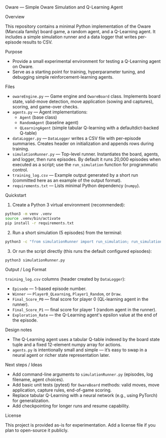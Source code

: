 Oware — Simple Oware Simulation and Q-Learning Agent

Overview

This repository contains a minimal Python implementation of the Oware (Mancala family) board game, a random agent, and a Q-Learning agent. It includes a simple simulation runner and a data logger that writes per-episode results to CSV.

Purpose

- Provide a small experimental environment for testing a Q-Learning agent on Oware.
- Serve as a starting point for training, hyperparameter tuning, and debugging simple reinforcement-learning agents.

Files

- `owareEngine.py` — Game engine and `OwareBoard` class. Implements board state, valid-move detection, move application (sowing and captures), scoring, and game-over checks.
- `agents.py` — Agent implementations:
  - `Agent` (base class)
  - `RandomAgent` (baseline agent)
  - `QLearningAgent` (simple tabular Q-learning with a defaultdict-backed Q-table)
- `dataLogger.py` — `DataLogger` writes a CSV file with per-episode summaries. Creates header on initialization and appends rows during training.
- `simulationRunner.py` — Top-level runner. Instantiates the board, agents, and logger, then runs episodes. By default it runs 20,000 episodes when executed as a script; use the `run_simulation` function for programmatic control.
- `training_log.csv` — Example output generated by a short run (committed here as an example of the output format).
- `requirements.txt` — Lists minimal Python dependency (`numpy`).

Quickstart

1. Create a Python 3 virtual environment (recommended):

```bash
python3 -m venv .venv
source .venv/bin/activate
pip install -r requirements.txt
```

2. Run a short simulation (5 episodes) from the terminal:

```bash
python3 -c "from simulationRunner import run_simulation; run_simulation(episodes=5)"
```

3. Or run the script directly (this runs the default configured episodes):

```bash
python3 simulationRunner.py
```

Output / Log Format

`training_log.csv` columns (header created by `DataLogger`):

- `Episode` — 1-based episode number.
- `Winner` — `Player0_QLearning`, `Player1_Random`, or `Draw`.
- `Final_Score_P0` — final score for player 0 (QL-learning agent in the runner).
- `Final_Score_P1` — final score for player 1 (random agent in the runner).
- `Exploration_Rate` — the Q-Learning agent's epsilon value at the end of the episode.

Design notes

- The Q-Learning agent uses a tabular Q-table indexed by the board state tuple and a fixed 12-element numpy array for actions.
- `agents.py` is intentionally small and simple — it’s easy to swap in a neural agent or richer state representation later.

Next steps / Ideas

- Add command-line arguments to `simulationRunner.py` (episodes, log filename, agent choices).
- Add basic unit tests (pytest) for `OwareBoard` methods: valid moves, move application, capture rules, end-of-game scoring.
- Replace tabular Q-Learning with a neural network (e.g., using PyTorch) for generalization.
- Add checkpointing for longer runs and resume capability.

License

This project is provided as-is for experimentation. Add a license file if you plan to open-source it publicly.
